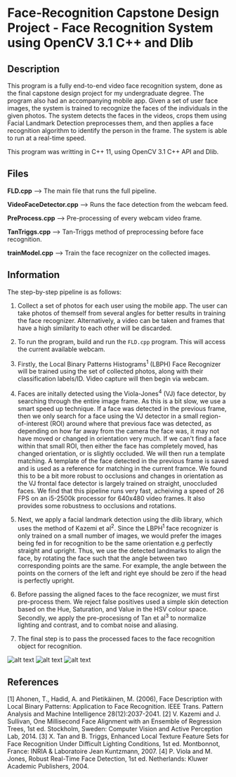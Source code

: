 # Face-Recognition Capstone Design Project - Face Recognition System using OpenCV 3.1 C++ and Dlib

## Description

This program is a fully end-to-end video face recognition system, done as the final capstone design project for my undergraduate degree. The program also had an accompanying mobile app. Given a set of user face images, the system is trained to recognize the faces of the individuals in the given photos. The system detects the faces in the videos, crops them using Facial Landmark Detection preprocesses them, and then applies a face recognition algorithm to identify the person in the frame. The system is able to run at a real-time speed.

This program was writting in C++ 11, using OpenCV 3.1 C++ API and Dlib. 

## Files

**FLD.cpp** --> The main file that runs the full pipeline.

**VideoFaceDetector.cpp** --> Runs the face detection from the webcam feed.

**PreProcess.cpp** --> Pre-processing of every webcam video frame.

**TanTriggs.cpp** --> Tan-Triggs method of preprocessing before face recognition. 

**trainModel.cpp** --> Train the face recognizer on the collected images. 

## Information

The step-by-step pipeline is as follows:

1. Collect a set of photos for each user using the mobile app. The user can take photos of themself from several angles for better results in training the face recognizer. Alternatively, a video can be taken and frames that have a high similarity to each other will be discarded. 

2. To run the program, build and run the `FLD.cpp` program. This will access the current available webcam. 

3. Firstly, the Local Binary Patterns Histograms<sup>1</sup> (LBPH) Face Recognizer will be trained using the set of collected photos, along with their classification labels/ID. Video capture will then begin via webcam. 

4. Faces are initally detected using the Viola-Jones<sup>4</sup> (VJ) face detector, by searching through the entire image frame. As this is a bit slow, we use a smart speed up technique. If a face was detected in the previous frame, then we only search for a face using the VJ detector in a small region-of-interest (ROI) around where that previous face was detected, as depending on how far away from the camera the face was, it may not have moved or changed in orientation very much. If we can't find a face within that small ROI, then either the face has completely moved, has changed orientation, or is slightly occluded. We will then run a template matching. A template of the face detected in the previous frame is saved and is used as a reference for matching in the current framce. We found this to be a bit more robust to occlusions and changes in orientation as the VJ frontal face detector is largely trained on straight, unoccluded faces. We find that this pipeline runs very fast, acheiving a speed of 26 FPS on an i5-2500k processor for 640x480 video frames. It also provides some robustness to occlusions and rotations. 

5. Next, we apply a facial landmark detection using the dlib library, which uses the method of Kazemi et al<sup>2</sup>. Since the LBPH<sup>1</sup> face recognizer is only trained on a small number of images, we would prefer the images being fed in for recognition to be the same orientation e.g perfectly straight and upright. Thus, we use the detected landmarks to align the face, by rotating the face such that the angle between two corresponding points are the same. For example, the angle between the points on the corners of the left and right eye should be zero if the head is perfectly upright. 

6. Before passing the aligned faces to the face recognizer, we must first pre-process them. We reject false positives used a simple skin detection based on the Hue, Saturation, and Value in the HSV colour space. Secondly, we apply the pre-procesisng of Tan et al<sup>3</sup> to normalize lighting and contrast, and to combat noise and aliasing. 

7. The final step is to pass the processed faces to the face recognition object for recognition. 

![alt text](https://github.com/GeorgeSeif/Face-Recognition/blob/master/motivation.png)
![alt text](https://github.com/GeorgeSeif/Face-Recognition/blob/master/design.png)
![alt text](https://github.com/GeorgeSeif/Face-Recognition/blob/master/results.png)



## References
[1] Ahonen, T., Hadid, A. and Pietikäinen, M. (2006), Face Description with Local Binary Patterns: Application
to Face Recognition. IEEE Trans. Pattern Analysis and Machine Intelligence 28(12):2037-2041.
[2] V. Kazemi and J. Sullivan, One Millisecond Face Alignment with an Ensemble of Regression Trees, 1st
ed. Stockholm, Sweden: Computer Vision and Active Perception Lab, 2014.
[3] X. Tan and B. Triggs, Enhanced Local Texture Feature Sets for Face Recognition Under Difficult
Lighting Conditions, 1st ed. Montbonnot, France: INRIA & Laboratoire Jean Kuntzmann, 2007.
[4] P. Viola and M. Jones, Robust Real-Time Face Detection, 1st ed. Netherlands: Kluwer Academic Publishers,
2004.

